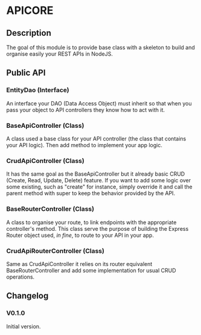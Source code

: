 # APICORE

## Description
The goal of this module is to provide base class with a skeleton to build and organise easily 
your REST APIs in NodeJS.

## Public API 

### EntityDao (Interface)
An interface your DAO (Data Access Object) must inherit so that when you pass your object
to API controllers they know how to act with it.

### BaseApiController (Class)
A class used a base class for your API controller (the class that contains your API logic).
Then add method to implement your app logic. 

### CrudApiController (Class)
It has the same goal as the BaseApiController but it already basic CRUD (Create, Read, Update, Delete)
feature. If you want to add some logic over some existing, such as "create" for instance, simply override it
and call the parent method with super to keep the behavior provided by the API.

### BaseRouterController (Class)
A class to organise your route, to link endpoints with the appropriate controller's method. This class
serve the purpose of building the Express Router object used, _in fine_, to route to your API in your app.

### CrudApiRouterController (Class)
Same as CrudApiController it relies on its router equivalent BaseRouterController and add some implementation
for usual CRUD operations.

## Changelog
### V0.1.0
Initial version.